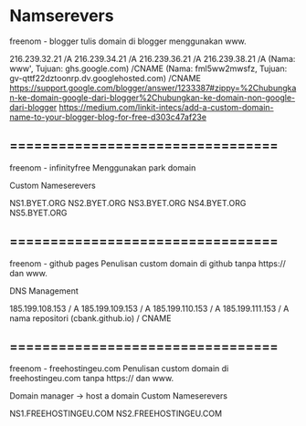 # Namserevers

freenom - blogger
tulis domain di blogger menggunakan www.

216.239.32.21 /A
216.239.34.21 /A
216.239.36.21 /A
216.239.38.21 /A
(Nama: www', Tujuan: ghs.google.com) /CNAME
(Nama: fml5ww2mwsfz, Tujuan: gv-qttf22dztoonrp.dv.googlehosted.com) /CNAME
https://support.google.com/blogger/answer/1233387#zippy=%2Chubungkan-ke-domain-google-dari-blogger%2Chubungkan-ke-domain-non-google-dari-blogger
https://medium.com/linkit-intecs/add-a-custom-domain-name-to-your-blogger-blog-for-free-d303c47af23e

=================================
---------------------------------

freenom - infinityfree
Menggunakan park domain

Custom Nameserevers

NS1.BYET.ORG
NS2.BYET.ORG
NS3.BYET.ORG
NS4.BYET.ORG
NS5.BYET.ORG

=================================
---------------------------------

freenom - github pages
Penulisan custom domain di github tanpa https:// dan www.

DNS Management

185.199.108.153 / A
185.199.109.153 / A
185.199.110.153 / A
185.199.111.153 / A
nama repositori (cbank.github.io) / CNAME

=================================
---------------------------------

freenom - freehostingeu.com
Penulisan custom domain di freehostingeu.com tanpa https:// dan www.

Domain manager -> host a domain
Custom Nameserevers

NS1.FREEHOSTINGEU.COM
NS2.FREEHOSTINGEU.COM

